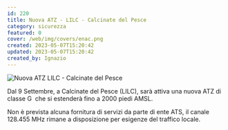 ```yaml
---
id: 220
title: Nuova ATZ - LILC - Calcinate del Pesce
category: sicurezza
featured: 0
cover: /web/img/covers/enac.png
created: 2023-05-07T15:20:42
updated: 2023-05-07T15:20:42
created_by: Ignazio
---
```


<img alt="Nuova ATZ LILC - Calcinate del Pesce" class="float-start mr-3 w-[300px]" src="/web/img/stories/2021-220-nuova-atz-lilc.png" title="Nuova ATZ LILC - Calcinate del Pesce"/>

Dal 9 Settembre, a Calcinate del Pesce (LILC), sarà attiva una nuova ATZ di classe G  che si estenderà fino a 2000 piedi AMSL.

Non è prevista alcuna fornitura di servizi da parte di ente ATS, il canale 128.455 MHz rimane a disposizione per esigenze del traffico locale.
